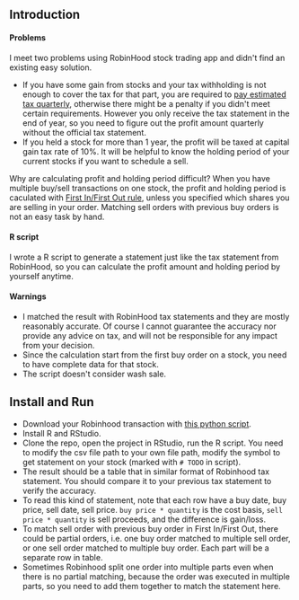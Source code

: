 ## Introduction

#### Problems
I meet two problems using RobinHood stock trading app and didn't find an existing easy solution.
- If you have some gain from stocks and your tax withholding is not enough to cover the tax for that part, you are required to [pay estimated tax quarterly](https://www.irs.gov/businesses/small-businesses-self-employed/estimated-taxes), otherwise there might be a penalty if you didn't meet certain requirements.
  However you only receive the tax statement in the end of year, so you need to figure out the profit amount quarterly without the official tax statement.
- If you held a stock for more than 1 year, the profit will be taxed at capital gain tax rate of 10%. It will be helpful to know the holding period of your current stocks if you want to schedule a sell.

Why are calculating profit and holding period difficult? When you have multiple buy/sell transactions on one stock, the profit and holding period is caculated with [First In/First Out rule](https://scs.fidelity.com/webxpress/help/topics/learn_account_cost_basis.shtml), unless you specified which shares you are selling in your order. Matching sell orders with previous buy orders is not an easy task by hand.

#### R script

I wrote a R script to generate a statement just like the tax statement from RobinHood, so you can calculate the profit amount and holding period by yourself anytime.

#### Warnings
- I matched the result with RobinHood tax statements and they are mostly reasonably accurate. Of course I cannot guarantee the accuracy nor provide any advice on tax, and will not be responsible for any impact from your decision.
- Since the calculation start from the first buy order on a stock, you need to have complete data for that stock.
- The script doesn't consider wash sale. 

## Install and Run
- Download your Robinhood transaction with [this python script](https://github.com/joshfraser/robinhood-to-csv).
- Install R and RStudio. 
- Clone the repo, open the project in RStudio, run the R script. You need to modify the csv file path to your own file path, modify the symbol to get statement on your stock (marked with `# TODO` in script).
- The result should be a table that in similar format of Robinhood tax statement. You should compare it to your previous tax statement to verify the accuracy. 
- To read this kind of statement, note that each row have a buy date, buy price, sell date, sell price. `buy price * quantity` is the cost basis, `sell price * quantity` is sell proceeds, and the difference is gain/loss. 
- To match sell order with previous buy order in First In/First Out, there could be partial orders, i.e. one buy order matched to multiple sell order, or one sell order matched to multiple buy order. Each part will be a separate row in table.
- Sometimes Robinhood split one order into multiple parts even when there is no partial matching, because the order was executed in multiple parts, so you need to add them together to match the statement here.
